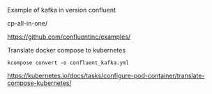 Example of kafka in version confluent 

cp-all-in-one/

https://github.com/confluentinc/examples/


Translate docker compose to kubernetes
    
    kcompose convert -o confluent_kafka.yml

https://kubernetes.io/docs/tasks/configure-pod-container/translate-compose-kubernetes/
